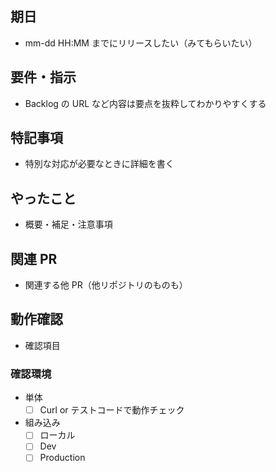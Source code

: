 ## 期日

- mm-dd HH:MM までにリリースしたい（みてもらいたい）

## 要件・指示

- Backlog の URL など内容は要点を抜粋してわかりやすくする

## 特記事項

- 特別な対応が必要なときに詳細を書く

## やったこと

- 概要・補足・注意事項

## 関連 PR

- 関連する他 PR（他リポジトリのものも）

## 動作確認

- 確認項目

### 確認環境

- 単体
    - [ ] Curl or テストコードで動作チェック
- 組み込み
    - [ ] ローカル
    - [ ] Dev
    - [ ] Production